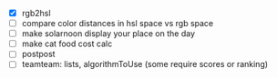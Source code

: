 - [x] rgb2hsl
- [ ] compare color distances in hsl space vs rgb space
- [ ] make solarnoon display your place on the day
- [ ] make cat food cost calc
- [ ] postpost
- [ ] teamteam: lists, algorithmToUse (some require scores or ranking)